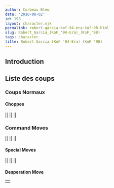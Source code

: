 ```yaml
---
author: Corbeau Bleu
date: '2010-08-02'
id: 198
layout: character.njk
permalink: robert-garcia-kof-94-era-kof-98.html
slug: Robert_Garcia_(KoF_'94-Era)_(KoF_'98)
tags: character
title: Robert Garcia (KoF '94-Era) (KoF '98)
---
```


## Introduction

## Liste des coups

### Coups Normaux

#### Choppes

||
||
||

### Command Moves

||
||
||

#### Special Moves

||
||
||

#### Desperation Move

|     |
|-----|
|     |